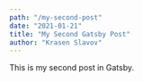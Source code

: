```yaml
---
path: "/my-second-post"
date: "2021-01-21"
title: "My Second Gatsby Post"
author: "Krasen Slavov"
---
```


This is my second post in Gatsby.
